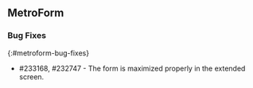 ## MetroForm

### Bug Fixes
{:#metroform-bug-fixes}

* \#233168, #232747 - The form is maximized properly in the extended screen.